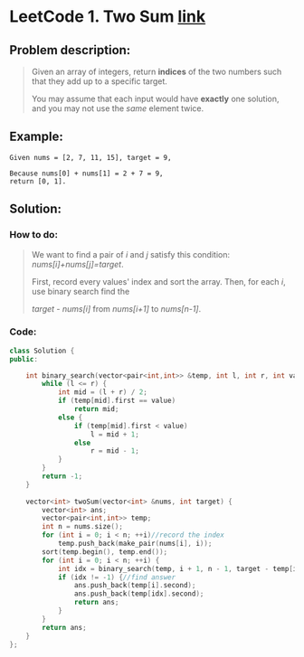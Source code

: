 # LeetCode 1. Two Sum [link](https://leetcode.com/problems/two-sum/)

## Problem description:

> Given an array of integers, return **indices** of the two numbers such that they add up to a specific target.
>
> You may assume that each input would have **exactly** one solution, and you may not use the *same* element twice.

## Example:

```
Given nums = [2, 7, 11, 15], target = 9,

Because nums[0] + nums[1] = 2 + 7 = 9,
return [0, 1].
```

## Solution:

### How to do:

> We want to find a pair of  *i*  and  *j* satisfy this condition: *nums[i]+nums[j]=target*.
>
> First, record every values' index and sort the array. Then, for each *i*, use binary search find the 
>
> *target - nums[i]* from *nums[i+1]* to *nums[n-1]*.

### Code:

```c++
class Solution {
public:

    int binary_search(vector<pair<int,int>> &temp, int l, int r, int value) {
        while (l <= r) {
            int mid = (l + r) / 2;
            if (temp[mid].first == value)
                return mid;
            else {
                if (temp[mid].first < value)
                    l = mid + 1;
                else
                    r = mid - 1;
            }
        }
        return -1;
    }
    
    vector<int> twoSum(vector<int> &nums, int target) {
        vector<int> ans;
        vector<pair<int,int>> temp;
        int n = nums.size();
        for (int i = 0; i < n; ++i)//record the index
            temp.push_back(make_pair(nums[i], i));
        sort(temp.begin(), temp.end());
        for (int i = 0; i < n; ++i) {
            int idx = binary_search(temp, i + 1, n - 1, target - temp[i].first);
            if (idx != -1) {//find answer
                ans.push_back(temp[i].second);
                ans.push_back(temp[idx].second);
                return ans;
            }
        }
        return ans;
    }
};
```


